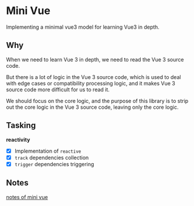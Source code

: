 # Mini Vue

Implementing a minimal vue3 model for learning Vue3 in depth.

## Why

When we need to learn Vue 3 in depth, we need to read the Vue 3 source code.

But there is a lot of logic in the Vue 3 source code, which is used to deal with edge cases or compatibility processing logic, and it makes Vue 3 source code more difficult for us to read it.

We should focus on the core logic, and the purpose of this library is to strip out the core logic in the Vue 3 source code, leaving only the core logic.

## Tasking

**reactivity**

- [x] Implementation of `reactive`
- [x] `track` dependencies collection
- [x] `trigger` dependencies triggering

## Notes

[notes of mini vue](notes)
